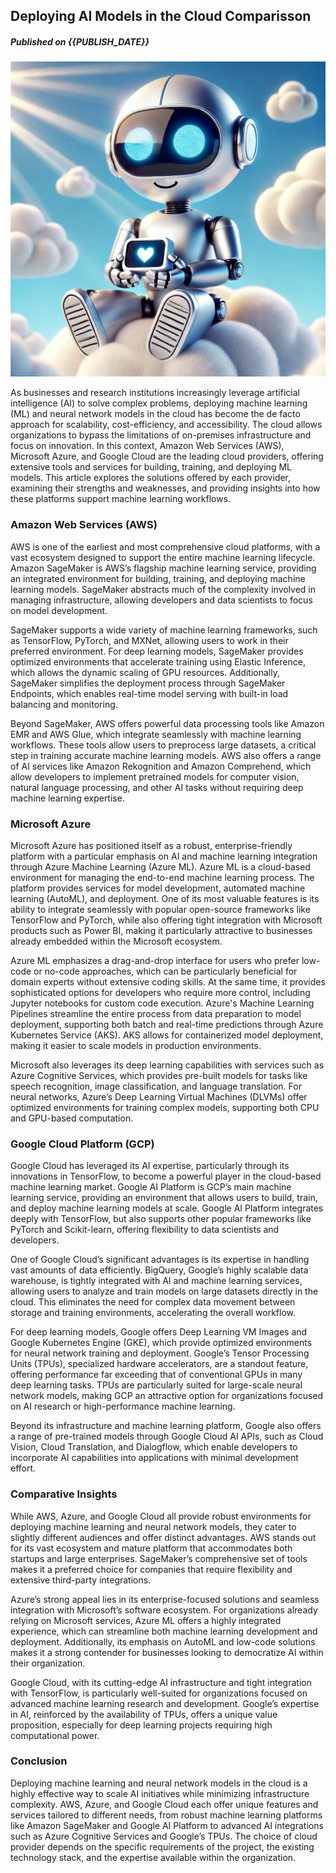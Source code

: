 ## Deploying AI Models in the Cloud Comparisson

##### Published on {{PUBLISH_DATE}}

<!-- TITLE_IMAGE -->

![Image created by ChatGPT, OpenAI. 7th October 2024 ](../../images/deploying_ai_models_in_the_cloud_title_img.webp)


As businesses and research institutions increasingly leverage artificial intelligence (AI) to solve complex problems, deploying machine learning (ML) and neural network models in the cloud has become the de facto approach for scalability, cost-efficiency, and accessibility. The cloud allows organizations to bypass the limitations of on-premises infrastructure and focus on innovation. In this context, Amazon Web Services (AWS), Microsoft Azure, and Google Cloud are the leading cloud providers, offering extensive tools and services for building, training, and deploying ML models. This article explores the solutions offered by each provider, examining their strengths and weaknesses, and providing insights into how these platforms support machine learning workflows.

### Amazon Web Services (AWS)

AWS is one of the earliest and most comprehensive cloud platforms, with a vast ecosystem designed to support the entire machine learning lifecycle. Amazon SageMaker is AWS’s flagship machine learning service, providing an integrated environment for building, training, and deploying machine learning models. SageMaker abstracts much of the complexity involved in managing infrastructure, allowing developers and data scientists to focus on model development.

SageMaker supports a wide variety of machine learning frameworks, such as TensorFlow, PyTorch, and MXNet, allowing users to work in their preferred environment. For deep learning models, SageMaker provides optimized environments that accelerate training using Elastic Inference, which allows the dynamic scaling of GPU resources. Additionally, SageMaker simplifies the deployment process through SageMaker Endpoints, which enables real-time model serving with built-in load balancing and monitoring.

Beyond SageMaker, AWS offers powerful data processing tools like Amazon EMR and AWS Glue, which integrate seamlessly with machine learning workflows. These tools allow users to preprocess large datasets, a critical step in training accurate machine learning models. AWS also offers a range of AI services like Amazon Rekognition and Amazon Comprehend, which allow developers to implement pretrained models for computer vision, natural language processing, and other AI tasks without requiring deep machine learning expertise.

### Microsoft Azure

Microsoft Azure has positioned itself as a robust, enterprise-friendly platform with a particular emphasis on AI and machine learning integration through Azure Machine Learning (Azure ML). Azure ML is a cloud-based environment for managing the end-to-end machine learning process. The platform provides services for model development, automated machine learning (AutoML), and deployment. One of its most valuable features is its ability to integrate seamlessly with popular open-source frameworks like TensorFlow and PyTorch, while also offering tight integration with Microsoft products such as Power BI, making it particularly attractive to businesses already embedded within the Microsoft ecosystem.

Azure ML emphasizes a drag-and-drop interface for users who prefer low-code or no-code approaches, which can be particularly beneficial for domain experts without extensive coding skills. At the same time, it provides sophisticated options for developers who require more control, including Jupyter notebooks for custom code execution. Azure's Machine Learning Pipelines streamline the entire process from data preparation to model deployment, supporting both batch and real-time predictions through Azure Kubernetes Service (AKS). AKS allows for containerized model deployment, making it easier to scale models in production environments.

Microsoft also leverages its deep learning capabilities with services such as Azure Cognitive Services, which provides pre-built models for tasks like speech recognition, image classification, and language translation. For neural networks, Azure’s Deep Learning Virtual Machines (DLVMs) offer optimized environments for training complex models, supporting both CPU and GPU-based computation.

### Google Cloud Platform (GCP)

Google Cloud has leveraged its AI expertise, particularly through its innovations in TensorFlow, to become a powerful player in the cloud-based machine learning market. Google AI Platform is GCP’s main machine learning service, providing an environment that allows users to build, train, and deploy machine learning models at scale. Google AI Platform integrates deeply with TensorFlow, but also supports other popular frameworks like PyTorch and Scikit-learn, offering flexibility to data scientists and developers.

One of Google Cloud’s significant advantages is its expertise in handling vast amounts of data efficiently. BigQuery, Google’s highly scalable data warehouse, is tightly integrated with AI and machine learning services, allowing users to analyze and train models on large datasets directly in the cloud. This eliminates the need for complex data movement between storage and training environments, accelerating the overall workflow.

For deep learning models, Google offers Deep Learning VM Images and Google Kubernetes Engine (GKE), which provide optimized environments for neural network training and deployment. Google’s Tensor Processing Units (TPUs), specialized hardware accelerators, are a standout feature, offering performance far exceeding that of conventional GPUs in many deep learning tasks. TPUs are particularly suited for large-scale neural network models, making GCP an attractive option for organizations focused on AI research or high-performance machine learning.

Beyond its infrastructure and machine learning platform, Google also offers a range of pre-trained models through Google Cloud AI APIs, such as Cloud Vision, Cloud Translation, and Dialogflow, which enable developers to incorporate AI capabilities into applications with minimal development effort.

### Comparative Insights

While AWS, Azure, and Google Cloud all provide robust environments for deploying machine learning and neural network models, they cater to slightly different audiences and offer distinct advantages. AWS stands out for its vast ecosystem and mature platform that accommodates both startups and large enterprises. SageMaker’s comprehensive set of tools makes it a preferred choice for companies that require flexibility and extensive third-party integrations.

Azure’s strong appeal lies in its enterprise-focused solutions and seamless integration with Microsoft’s software ecosystem. For organizations already relying on Microsoft services, Azure ML offers a highly integrated experience, which can streamline both machine learning development and deployment. Additionally, its emphasis on AutoML and low-code solutions makes it a strong contender for businesses looking to democratize AI within their organization.

Google Cloud, with its cutting-edge AI infrastructure and tight integration with TensorFlow, is particularly well-suited for organizations focused on advanced machine learning research and development. Google’s expertise in AI, reinforced by the availability of TPUs, offers a unique value proposition, especially for deep learning projects requiring high computational power.

### Conclusion

Deploying machine learning and neural network models in the cloud is a highly effective way to scale AI initiatives while minimizing infrastructure complexity. AWS, Azure, and Google Cloud each offer unique features and services tailored to different needs, from robust machine learning platforms like Amazon SageMaker and Google AI Platform to advanced AI integrations such as Azure Cognitive Services and Google’s TPUs. The choice of cloud provider depends on the specific requirements of the project, the existing technology stack, and the expertise available within the organization.